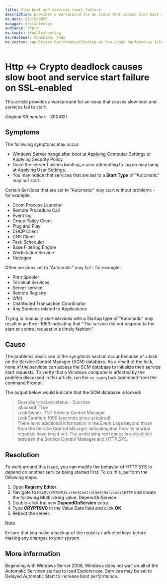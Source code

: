 ```yaml
---
title: Slow boot and services start failure
description: provides a workaround for an issue that causes slow boot and services fail to start.
ms.date: 01/15/2025
manager: dcscontentpm
audience: itpro
ms.topic: troubleshooting
ms.reviewer: kaushika, tode
ms.custom: sap:System Performance\Startup or Pre-logon Performance (slow, unresponsive, spinning circle, blank screen), csstroubleshoot
---
```

# Http <-> Crypto deadlock causes slow boot and service start failure on SSL-enabled

This article provides a workaround for an issue that causes slow boot and services fail to start.

_Original KB number:_ &nbsp; 2004121

## Symptoms

The following symptoms may occur:

- Windows Server hangs after boot at Applying Computer Settings or Applying Security Policy.
- Once the server finishes booting, a user attempting to log on may hang at Applying User Settings.
- You may notice that services that are set to a **Start Type** of "Automatic" may not start.  

Certain Services that are set to "Automatic" may start without problems - for example:

- Dcom Process Launcher
- Remote Procedure Call
- Event log
- Group Policy Client
- Plug and Play
- DHCP Client
- DNS Client
- Task Scheduler
- Base Filtering Engine
- Workstation Service
- Netlogon

Other services set to "Automatic" may fail - for example:

- Print Spooler
- Terminal Services
- Server service
- Remote Registry
- WMI
- Distributed Transaction Coordinator
- Any Services related to Applications

Trying to manually start services with a Startup type of "Automatic" may result in an Error 1053 indicating that "The service did not respond to the start or control request in a timely fashion."  

## Cause

The problems described in the symptoms section occur because of a lock on the Service Control Manager (SCM) database. As a result of the lock, none of the services can access the SCM database to initialize their service start requests. To verify that a Windows computer is affected by the problem discussed in this article, run the `sc querylock` command from the command Prompt.

The output below would indicate that the SCM database is locked:
> QueryServiceLockstatus - Success  
IsLocked: True  
LockOwner: .\NT Service Control Manager  
LockDuration: 1090 (seconds since acquired)  
There is no additional information in the Event Logs beyond those from the Service Control Manager indicating that Service startup requests have timed out. The underlying root cause is a deadlock between the Service Control Manager and HTTP.SYS.

## Resolution

To work around this issue, you can modify the behavior of HTTP.SYS to depend on another service being started first. To do this, perform the following steps:

1. Open **Registry Editor**.
2. Navigate to `HKLM\SYSTEM\CurrentControlSet\Services\HTTP` and create the following Multi-string value: DependOnService.
3. Double-click the new **DependOnService** entry.
4. Type **CRYPTSVC** in the Value Data field and click **OK**.  
5. Reboot the server.  

> [!NOTE]
> Ensure that you make a backup of the registry / affected keys before making any changes to your system.

## More information

Beginning with Windows Server 2008, Windows does not wait on all of the Automatic Services startup to load Explorer.exe.  Services may be set to Delayed Automatic Start to increase boot performance.
